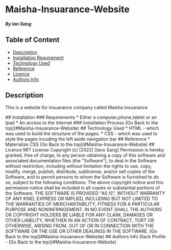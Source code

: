 # Maisha-Insuarance-Website

##### By Ian Sang
## Table of Content
+ [Description](#description)
+ [Installation Requirement](#Installation)
+ [Technology Used](#technology-used)
+ [Reference](#reference)
+ [Licence](#licence)
+ [Authors Info](#author-Info)
## Description
<p>This is a website for  insuarance company called Maisha Insuarance</p>
## Installation
### Requirements
* Either a computer,phone,tablet or an Ipad
* An access to the Internet
### Installation Process
[Go Back to the top](#Maisha-Insuarance-Website)
## Technology Used
* HTML - which was used to build the structure of the pages.
* CSS - which was used to style the pages incuding the left aside navigation bar
## Reference
* Materialize CSS
[Go Back to the top](#Maisha-Insuarance-Website)
## Licence
MIT License
Copyright (c) [2022] [Iano Sang]
Permission is hereby granted, free of charge, to any person obtaining a copy
of this software and associated documentation files (the "Software"), to deal
in the Software without restriction, including without limitation the rights
to use, copy, modify, merge, publish, distribute, sublicense, and/or sell
copies of the Software, and to permit persons to whom the Software is
furnished to do so, subject to the following conditions:
The above copyright notice and this permission notice shall be included in all
copies or substantial portions of the Software.
THE SOFTWARE IS PROVIDED "AS IS", WITHOUT WARRANTY OF ANY KIND, EXPRESS OR
IMPLIED, INCLUDING BUT NOT LIMITED TO THE WARRANTIES OF MERCHANTABILITY,
FITNESS FOR A PARTICULAR PURPOSE AND NONINFRINGEMENT. IN NO EVENT SHALL THE
AUTHORS OR COPYRIGHT HOLDERS BE LIABLE FOR ANY CLAIM, DAMAGES OR OTHER
LIABILITY, WHETHER IN AN ACTION OF CONTRACT, TORT OR OTHERWISE, ARISING FROM,
OUT OF OR IN CONNECTION WITH THE SOFTWARE OR THE USE OR OTHER DEALINGS IN THE
SOFTWARE.
[Go Back to the top](#Maisha-Insuarance-Website)
## Authors Info
Slack Profile - 
[Go Back to the top](#Maisha-Insuarance-Website)
